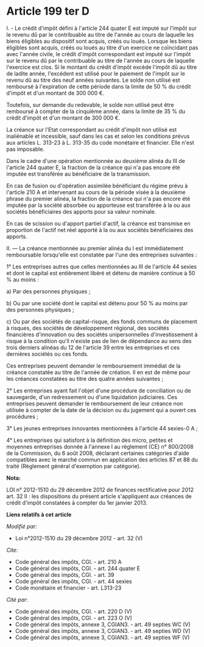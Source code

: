 # Article 199 ter D

I. - Le crédit d'impôt défini à l'article 244 quater E est imputé sur l'impôt sur le revenu dû par le contribuable au titre
de l'année au cours de laquelle les biens éligibles au dispositif sont acquis, créés ou loués. Lorsque les biens éligibles
sont acquis, créés ou loués au titre d'un exercice ne coïncidant pas avec l'année civile, le crédit d'impôt correspondant est
imputé sur l'impôt sur le revenu dû par le contribuable au titre de l'année au cours de laquelle l'exercice est clos. Si le
montant du crédit d'impôt excède l'impôt dû au titre de ladite année, l'excédent est utilisé pour le paiement de l'impôt sur
le revenu dû au titre des neuf années suivantes. Le solde non utilisé est remboursé à l'expiration de cette période dans la
limite de 50 % du crédit d'impôt et d'un montant de 300 000 €.

Toutefois, sur demande du redevable, le solde non utilisé peut être remboursé à compter de la cinquième année, dans la limite
de 35 % du crédit d'impôt et d'un montant de 300 000 €. 

La créance sur l'Etat correspondant au crédit d'impôt non utilisé est inaliénable et incessible, sauf dans les cas et selon
les conditions prévus aux articles L. 313-23 à L. 313-35 du code monétaire et financier. Elle n'est pas imposable. 

Dans le cadre d'une opération mentionnée au deuxième alinéa du III de l'article 244 quater E, la fraction de la créance qui
n'a pas encore été imputée est transférée au bénéficiaire de la transmission. 

En cas de fusion ou d'opération assimilée bénéficiant du régime prévu à l'article 210 A et intervenant au cours de la période
visée à la deuxième phrase du premier alinéa, la fraction de la créance qui n'a pas encore été imputée par la société
absorbée ou apporteuse est transférée à la ou aux sociétés bénéficiaires des apports pour sa valeur nominale. 

En cas de scission ou d'apport partiel d'actif, la créance est transmise en proportion de l'actif net réel apporté à la ou
aux sociétés bénéficiaires des apports. 

II. ― La créance mentionnée au premier alinéa du I est immédiatement remboursable lorsqu'elle est constatée par l'une des
entreprises suivantes : 

1° Les entreprises autres que celles mentionnées au III de l'article 44 sexies et dont le capital est entièrement libéré et
détenu de manière continue à 50 % au moins : 

a) Par des personnes physiques ; 

b) Ou par une société dont le capital est détenu pour 50 % au moins par des personnes physiques ; 

c) Ou par des sociétés de capital-risque, des fonds communs de placement à risques, des sociétés de développement régional,
des sociétés financières d'innovation ou des sociétés unipersonnelles d'investissement à risque à la condition qu'il n'existe
pas de lien de dépendance au sens des trois derniers alinéas du 12 de l'article 39 entre les entreprises et ces dernières
sociétés ou ces fonds. 

Ces entreprises peuvent demander le remboursement immédiat de la créance constatée au titre de l'année de création. Il en est
de même pour les créances constatées au titre des quatre années suivantes ; 

2° Les entreprises ayant fait l'objet d'une procédure de conciliation ou  de sauvegarde, d'un redressement ou d'une
liquidation judiciaires. Ces entreprises peuvent demander le remboursement de leur créance non utilisée à compter de la date
de la décision ou  du jugement qui a ouvert ces procédures ; 

3° Les jeunes entreprises innovantes mentionnées à l'article 44 sexies-0 A ; 

4° Les entreprises qui satisfont à la définition des micro, petites et moyennes entreprises donnée à l'annexe I au règlement
(CE) n° 800/2008 de la Commission, du 6 août 2008, déclarant certaines catégories d'aide compatibles avec le marché commun en
application des articles 87 et 88 du traité (Règlement général d'exemption par catégorie).

**Nota:**

LOI n° 2012-1510 du 29 décembre 2012 de finances rectificative pour 2012 art. 32 II : les dispositions du présent article
s'appliquent aux créances de crédit d'impôt constatées à compter du 1er janvier 2013.

**Liens relatifs à cet article**

_Modifié par_:

  - Loi n°2012-1510 du 29 décembre 2012 - art. 32 (V)

_Cite_:

  - Code général des impôts, CGI. - art. 210 A
  - Code général des impôts, CGI. - art. 244 quater E
  - Code général des impôts, CGI. - art. 39
  - Code général des impôts, CGI. - art. 44 sexies
  - Code monétaire et financier - art. L313-23

_Cité par_:

  - Code général des impôts, CGI. - art. 220 D (V)
  - Code général des impôts, CGI. - art. 223 O (V)
  - Code général des impôts, annexe 3, CGIAN3. - art. 49 septies WC (V)
  - Code général des impôts, annexe 3, CGIAN3. - art. 49 septies WD (V)
  - Code général des impôts, annexe 3, CGIAN3. - art. 49 septies WF (V)
